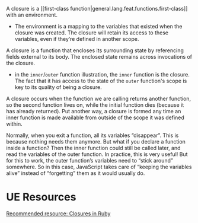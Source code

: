 
A closure is a [[first-class function|general.lang.feat.functions.first-class]] with an environment.
- The environment is a mapping to the variables that existed when the closure was created. The closure will retain its access to these variables, even if they’re defined in another scope.

A closure is a function that encloses its surrounding state by referencing fields external to its body. The enclosed state remains across invocations of the closure.
- in the `inner`/`outer` function illustration, the `inner` function is the closure. The fact that it has access to the state of the `outer` function's scope is key to its quality of being a closure.

A closure occurs when the function we are calling returns another function, so the second function lives on, while the initial function dies (because it has already returned). Put another way, a closure is formed any time an inner function is made available from outside of the scope it was defined within.

Normally, when you exit a function, all its variables “disappear”. This is because nothing needs them anymore. But what if you declare a function inside a function? Then the inner function could still be called later, and read the variables of the outer function. In practice, this is very useful! But for this to work, the outer function’s variables need to “stick around” somewhere. So in this case, JavaScript takes care of “keeping the variables alive” instead of “forgetting” them as it would usually do.

# UE Resources
[Recommended resource: Closures in Ruby](https://reprog.wordpress.com/2010/02/27/closures-finally-explained/)
